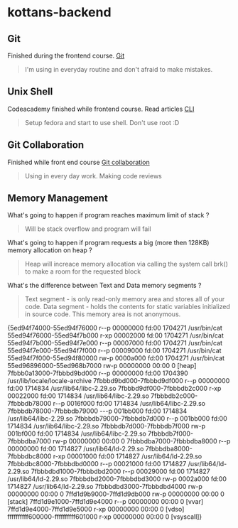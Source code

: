 # kottans-backend

## Git
Finished during the frontend course.
[Git](https://github.com/Goralive/kottans-frontend/blob/master/task_git_collaboration/git_VS.png)
>I'm using in everyday routine and don't afraid to make mistakes. 

## Unix Shell
Codeacademy finished while frontend course.
Read articles 
[CLI](https://github.com/Goralive/kottans-frontend/blob/master/task_linux_cli/codeacademy_cli_git.png)
>Setup fedora and start to use shell. Don't use root :D

## Git Collaboration
Finished while front end course
[Git collaboration](https://github.com/Goralive/kottans-frontend/blob/master/task_git_collaboration/Git_coloboration.png)
>Using in every day work. Making code reviews

## Memory Management
What's going to happen if program reaches maximum limit of stack ?
>Will be stack overflow and program will fail

What's going to happen if program requests a big (more then 128KB) memory allocation on heap ?
>Heap will increace memory allocation via calling the system call brk() to make a room for the requested block

What's the difference between Text and Data memory segments ?
>Text segment - is  only read-only memory area and stores all of your code.
>Data segment - holds the contents for static variables initialized in source code. This memory area is not anonymous.



{5ed94f74000-55ed94f76000 r--p 00000000 fd:00 1704271                    /usr/bin/cat
55ed94f76000-55ed94f7b000 r-xp 00002000 fd:00 1704271                    /usr/bin/cat
55ed94f7b000-55ed94f7e000 r--p 00007000 fd:00 1704271                    /usr/bin/cat
55ed94f7e000-55ed94f7f000 r--p 00009000 fd:00 1704271                    /usr/bin/cat
55ed94f7f000-55ed94f80000 rw-p 0000a000 fd:00 1704271                    /usr/bin/cat
55ed96896000-55ed968b7000 rw-p 00000000 00:00 0                          [heap]
7fbbb0a13000-7fbbbd9bd000 r--p 00000000 fd:00 1704390                    /usr/lib/locale/locale-archive
7fbbbd9bd000-7fbbbd9df000 r--p 00000000 fd:00 1714834                    /usr/lib64/libc-2.29.so
7fbbbd9df000-7fbbbdb2c000 r-xp 00022000 fd:00 1714834                    /usr/lib64/libc-2.29.so
7fbbbdb2c000-7fbbbdb78000 r--p 0016f000 fd:00 1714834                    /usr/lib64/libc-2.29.so
7fbbbdb78000-7fbbbdb79000 ---p 001bb000 fd:00 1714834                    /usr/lib64/libc-2.29.so
7fbbbdb79000-7fbbbdb7d000 r--p 001bb000 fd:00 1714834                    /usr/lib64/libc-2.29.so
7fbbbdb7d000-7fbbbdb7f000 rw-p 001bf000 fd:00 1714834                    /usr/lib64/libc-2.29.so
7fbbbdb7f000-7fbbbdba7000 rw-p 00000000 00:00 0 
7fbbbdba7000-7fbbbdba8000 r--p 00000000 fd:00 1714827                    /usr/lib64/ld-2.29.so
7fbbbdba8000-7fbbbdbc8000 r-xp 00001000 fd:00 1714827                    /usr/lib64/ld-2.29.so
7fbbbdbc8000-7fbbbdbd0000 r--p 00021000 fd:00 1714827                    /usr/lib64/ld-2.29.so
7fbbbdbd1000-7fbbbdbd2000 r--p 00029000 fd:00 1714827                    /usr/lib64/ld-2.29.so
7fbbbdbd2000-7fbbbdbd3000 rw-p 0002a000 fd:00 1714827                    /usr/lib64/ld-2.29.so
7fbbbdbd3000-7fbbbdbd4000 rw-p 00000000 00:00 0 
7ffd1d9b9000-7ffd1d9db000 rw-p 00000000 00:00 0                          [stack]
7ffd1d9e1000-7ffd1d9e4000 r--p 00000000 00:00 0                          [vvar]
7ffd1d9e4000-7ffd1d9e5000 r-xp 00000000 00:00 0                          [vdso]
ffffffffff600000-ffffffffff601000 r-xp 00000000 00:00 0                  [vsyscall]}
